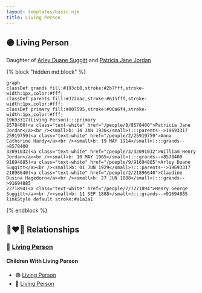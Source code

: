 ```yaml
---
layout: templates/basic.njk
title: Living Person
---
```

## 🟣 Living Person

Daughter of [Arley Duane Suggitt](/people/9/91694885) and [Patricia Jane Jordan](/people/8/8578400)

{% block "hidden md:block" %}
```mermaid
graph
classDef grands fill:#193cb8,stroke:#2b7fff,stroke-width:1px,color:#fff;
classDef parents fill:#372aac,stroke:#615fff,stroke-width:1px,color:#fff;
classDef primary fill:#007595,stroke:#00a6f4,stroke-width:1px,color:#fff;
19693317(Living Person):::primary
8578400(<a class="text-white" href="/people/8/8578400">Patricia Jane Jordan</a><br /><small>b: 14 JAN 1936</small>):::parents-->19693317
25919759(<a class="text-white" href="/people/2/25919759">Anna Catherine Hardy</a><br /><small>b: 19 MAY 1914</small>):::grands-->8578400
32091032(<a class="text-white" href="/people/3/32091032">William Henry Jordan</a><br /><small>b: 10 MAY 1905</small>):::grands-->8578400
91694885(<a class="text-white" href="/people/9/91694885">Arley Duane Suggitt</a><br /><small>b: 01 JUN 1929</small>):::parents-->19693317
21896640(<a class="text-white" href="/people/2/21896640">Claudine Dusina Hagedorn</a><br /><small>b: 27 JUN 1888</small>):::grands-->91694885
7271894(<a class="text-white" href="/people/7/7271894">Henry George Suggitt</a><br /><small>b: 11 SEP 1888</small>):::grands-->91694885
linkStyle default stroke:#a1a1a1
```
{% endblock %}

## 👩‍❤️‍👨 Relationships

### 🔵 [Living Person](/people/3/34056238)

#### Children With Living Person
* 🟣 [Living Person](/people/5/56446490)
* 🔵 [Living Person](/people/5/59053596)